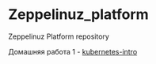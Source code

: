 # Zeppelinuz_platform
Zeppelinuz Platform repository

Домашняя работа 1 - [kubernetes-intro](https://github.com/otus-kuber-2021-12/Zeppelinuz_platform/tree/main/kubernetes-intro)
